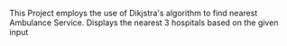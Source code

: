 This Project employs the use of Dikjstra's algorithm to find nearest Ambulance Service. Displays the nearest 3 hospitals based on the given input 
